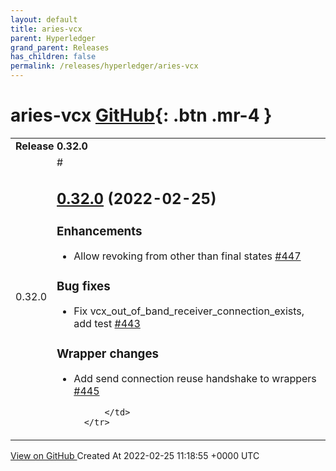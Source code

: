 ```yaml
---
layout: default
title: aries-vcx
parent: Hyperledger
grand_parent: Releases
has_children: false
permalink: /releases/hyperledger/aries-vcx
---
```


# aries-vcx <span class="fs-3 right-align">[GitHub](https://github.com/hyperledger/aries-vcx){: .btn .mr-4 }</span>


<div>
    <table>
        <tr>
            <td colspan="2">
                <b>
                    Release 0.32.0
                </b>
            </td>
        </tr>
        <tr>
            <td>
                <span class="chip">
                    0.32.0
                </span>
            </td>
            <td>
                #

## [0.32.0](https://github.com/hyperledger/aries-vcx/tree/0.32.0) (2022-02-25)

### Enhancements

- Allow revoking from other than final states [\#447](https://github.com/hyperledger/aries-vcx/pull/447)

### Bug fixes

- Fix vcx\_out\_of\_band\_receiver\_connection\_exists, add test [\#443](https://github.com/hyperledger/aries-vcx/pull/443)

### Wrapper changes

- Add send connection reuse handshake to wrappers [\#445](https://github.com/hyperledger/aries-vcx/pull/445)




            </td>
        </tr>
    </table>
    <a href="https://github.com/hyperledger/aries-vcx/releases/tag/0.32.0" class=".btn">
        View on GitHub
    </a>
    <span class="right-align">
        Created At 2022-02-25 11:18:55 +0000 UTC
    </span>
</div>

